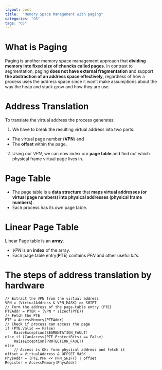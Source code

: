 ```yaml
---
layout: post
title:  "Memory Space Management with paging"
categories: "OS"
tags: "OS"
---
```


# What is Paging

Paging is another memory space management approach that **dividing memory into fixed size of chuncks called pages**. In contrast to segmentation, paging **does not have external fragmentation** and support **the abstraction of an address space effectively**, regardless of how a process uses the address space since it won’t make assumptions about the way the heap and stack grow and how they are use.

# Address Translation

To translate the virtual address the process generates:

1. We have to break the resulting virtual address into two parts:
  - The virtual page number (**VPN**) and
  - The **offset** within the page.
2. Using our *VPN*, we can now index our **page table** and find out which physical frame virtual page lives in.

# Page Table

- The page table is a **data structure** that **maps virtual addresses (or virtual page numbers) into physical addresses (physical frame numbers)**.
- Each process has its own page table.

# Linear Page Table

Linear Page table is an **array**.

- *VPN* is an **index** of the array.
- Each page table entry(**PTE**) contains *PFN* and other useful *bits*.

# The steps of address translation by hardware

```
// Extract the VPN from the virtual address
VPN = (VirtualAddress & VPN_MASK) >> SHIFT
// Form the address of the page-table entry (PTE)
PTEAddr = PTBR + (VPN * sizeof(PTE))
// Fetch the PTE
PTE = AccessMemory(PTEAddr)
// Check if process can access the page
if (PTE.Valid == False)
    RaiseException(SEGMENTATION_FAULT)
else if (CanAccess(PTE.ProtectBits) == False)
    RaiseException(PROTECTION_FAULT)
else
    // Access is OK: form physical address and fetch it
offset = VirtualAddress & OFFSET_MASK
PhysAddr = (PTE.PFN << PFN_SHIFT) | offset
Register = AccessMemory(PhysAddr)
```
